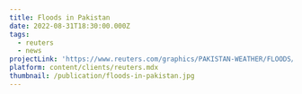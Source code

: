 ```yaml
---
title: Floods in Pakistan
date: 2022-08-31T18:30:00.000Z
tags:
  - reuters
  - news
projectLink: 'https://www.reuters.com/graphics/PAKISTAN-WEATHER/FLOODS/akpezbzxgvr/'
platform: content/clients/reuters.mdx
thumbnail: /publication/floods-in-pakistan.jpg
---
```


